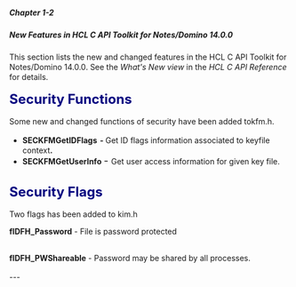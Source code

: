 ##### Chapter 1-2
##### New Features in HCL C API Toolkit for Notes/Domino 14.0.0

This section lists the new and changed features in the HCL C API Toolkit for Notes/Domino 14.0.0<font color="#242424" face="Segoe UI">.</font> See the <i>What's New view</i> in the <i>HCL C API Reference </i>for details.<br>
<b><font size="5" color="#000080"> </font></b><br>
<b><font size="5" color="#000080">Security Functions</font></b><br>
<br>
Some new and changed functions of security have been added tokfm.h.<br>

<ul type="disc">
<li><b>SECKFMGetIDFlags</b><font size="4"> </font>	<b>- </b>Get ID flags information associated to keyfile context<b>.</b>
<li><b>SECKFMGetUserInfo</b>   <b><font size="4" color="#242424" face="Segoe UI"> </font></b><font size="4">   - </font>Get user access information for given key file.<br>
</ul>
<br>
<b><font size="5" color="#000080">Security Flags</font></b><br>
<br>
Two flags has been added to kim.h<br>

<p> <b>fIDFH_Password</b>	  -  File is password protected<br>
<br>
<p> <b> fIDFH_PWShareable</b>	  -  Password may be shared by all processes.<br>
<br>
---
